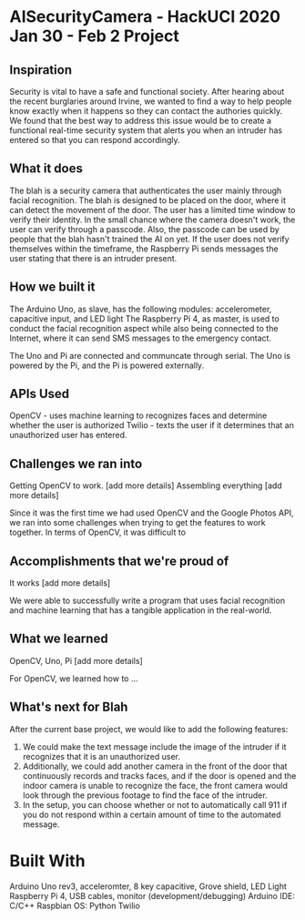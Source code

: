 # AISecurityCamera - HackUCI 2020 Jan 30 - Feb 2 Project 

## Inspiration
Security is vital to have a safe and functional society. After hearing about the recent burglaries around Irvine, we wanted to find a way to help people know exactly when it happens so they can contact the authories quickly. We found that the best way to address this issue would be to create a functional real-time security system that alerts you when an intruder has entered so that you can respond accordingly.

## What it does
The blah is a security camera that authenticates the user mainly through facial recognition. The blah is designed to be placed on the door, where it can detect the movement of the door. The user has a limited time window to verify their identity. In the small chance where the camera doesn't work, the user can verify through a passcode. Also, the passcode can be used by people that the blah hasn't trained the AI on yet. If the user does not verify themselves within the timeframe, the Raspberry Pi sends messages the user stating that there is an intruder present.

## How we built it
The Arduino Uno, as slave, has the following modules: accelerometer, capacitive input, and LED light
The Raspberry Pi 4, as master, is used to conduct the facial recognition aspect while also being connected to the Internet, where it can send SMS messages to the emergency contact.

The Uno and Pi are connected and communcate through serial. The Uno is powered by the Pi, and the Pi is powered externally.


## APIs Used
OpenCV - uses machine learning to recognizes faces and determine whether the user is authorized
Twilio - texts the user if it determines that an unauthorized user has entered.


## Challenges we ran into
Getting OpenCV to work. [add more details]
Assembling everything [add more details]

Since it was the first time we had used OpenCV and the Google Photos API, we ran into some challenges when trying to get the features to work together. In terms of OpenCV, it was difficult to 



## Accomplishments that we're proud of
It works [add more details]

We were able to successfully write a program that uses facial recognition and machine learning that has a tangible application in the real-world. 

## What we learned
OpenCV, Uno, Pi [add more details]

For OpenCV, we learned how to ...

## What's next for Blah
After the current base project, we would like to add the following features:
1. We could make the text message include the image of the intruder if it recognizes that it is an unauthorized user. 
2. Additionally, we could add another camera in the front of the door that continuously records and tracks faces, and if the door is opened and the indoor camera is unable to recognize the face, the front camera would look through the previous footage to find the face of the intruder.
3. In the setup, you can choose whether or not to automatically call 911 if you do not respond within a certain amount of time to the automated message.

# Built With
Arduino Uno rev3, acceleromter, 8 key capacitive, Grove shield, LED Light
Raspberry Pi 4, USB cables, monitor (development/debugging)
Arduino IDE: C/C++
Raspbian OS: Python
Twilio
